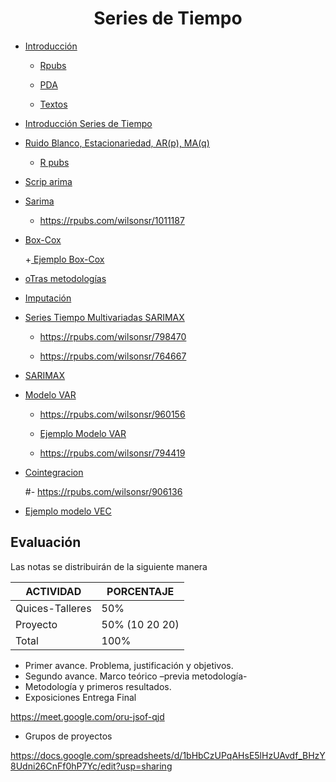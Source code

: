 <div align='center'>    
    
# **Series de Tiempo**

</div>

- <a href="https://github.com/Wilsonsr/Series-de-Tiempo/blob/main/CUADERNOS/presentacion%20(2).Rmd"> Introducción </a>
    
    + <a href="https ://rpubs.com/wilsonsr/1000235"> Rpubs </a>
  
    + <a href="https://docs.google.com/document/d/1vIs4vz9JG_dXbVFAu-FaRInuAcww7vkf/edit?usp=sharing&ouid=111401641962812428858&rtpof=true&sd=true"> PDA </a>

    + <a href="https://drive.google.com/drive/folders/1L2boStZYPTN7j37Nw9tsnu6OKTwCze-g?usp=sharing"> Textos </a>

- <a href="https://github.com/Wilsonsr/Series-de-Tiempo/blob/main/CUADERNOS/Sesion1%20(2).Rmd"> Introducción Series de Tiempo </a>

- <a href="https://github.com/Wilsonsr/Series-de-Tiempo/blob/main/CUADERNOS/sesion23.Rmd"> Ruido Blanco, Estacionariedad, AR(p), MA(q) </a>
  + <a href="https://rpubs.com/wilsonsr/1004719">  R pubs  </a>
  
- <a href="https://github.com/Wilsonsr/Series-de-Tiempo/blob/main/CUADERNOS/SCRIPT_SERIES%20DE%20TIEMPO.R"> Scrip arima  </a>

- <a href="https://github.com/Wilsonsr/Series-de-Tiempo/blob/main/CUADERNOS/SARIMA%20(1).Rmd"> Sarima  </a>

    + https://rpubs.com/wilsonsr/1011187

- <a href="https://github.com/Wilsonsr/Series-de-Tiempo/blob/main/CUADERNOS/boxcox.Rmd"> Box-Cox  </a>

  +<a href="https://github.com/Wilsonsr/Series-de-Tiempo/blob/main/CUADERNOS/Ejemplo%20Serie%20Gas%20(2).Rmd"> Ejemplo Box-Cox  </a>

- <a href="https://github.com/Wilsonsr/Series-de-Tiempo/blob/main/CUADERNOS/Alisamiento%20expone.Rmd"> oTras metodologías  </a> 


- <a href="https://github.com/Wilsonsr/Series-de-Tiempo/blob/main/CUADERNOS/imputacion%20(1).Rmd">  Imputación </a>


- <a href="https://github.com/Wilsonsr/Series-de-Tiempo/blob/main/CUADERNOS/series%20multivariadas%20armax.Rmd"> Series Tiempo Multivariadas SARIMAX  </a> 
  - https://rpubs.com/wilsonsr/798470

  - https://rpubs.com/wilsonsr/764667
    
- <a href="https://github.com/Wilsonsr/Series-de-Tiempo/blob/main/CUADERNOS/SARIMAX-SOIREC.Rmd"> SARIMAX </a>


- <a href="https://github.com/Wilsonsr/Series-de-Tiempo/blob/main/CUADERNOS/VAR.Rmd"> Modelo VAR  </a>
  - https://rpubs.com/wilsonsr/960156

  
  - <a href="https://github.com/Wilsonsr/Series-de-Tiempo/blob/main/CUADERNOS/ejemplo_modelo_var.Rmd"> Ejemplo Modelo VAR  </a>
  - https://rpubs.com/wilsonsr/794419


- <a href="https://github.com/Wilsonsr/Series-de-Tiempo/blob/main/CUADERNOS/cointegracion.Rmd"> Cointegracion  </a>


  
  #- https://rpubs.com/wilsonsr/906136

- <a href="https://github.com/Wilsonsr/Series-de-Tiempo/blob/main/CUADERNOS/ejemplovecgerman.Rmd"> Ejemplo modelo VEC  </a>

<!--  


-->

 ## Evaluación
Las notas se distribuirán de la siguiente manera

|ACTIVIDAD|PORCENTAJE|
|---|---|
|Quices-Talleres| 50%|
|Proyecto|50% (10 20 20)|
|Total|100%|


+ Primer avance. Problema, justificación y objetivos.
+ Segundo avance. Marco teórico –previa metodología-
+ Metodología y primeros resultados.
+ Exposiciones Entrega Final
  
https://meet.google.com/oru-jsof-qjd

 - Grupos de proyectos

 https://docs.google.com/spreadsheets/d/1bHbCzUPqAHsE5lHzUAvdf_BHzY8Udni26CnFf0hP7Yc/edit?usp=sharing

